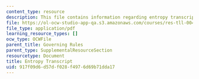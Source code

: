 ```yaml
---
content_type: resource
description: This file contains information regarding entropy transcript.
file: https://ol-ocw-studio-app-qa.s3.amazonaws.com/courses/res-tll-004-stem-concept-videos-fall-2013/917f09d6d57df028f4976d69b71dda17_MITRES_TLL-004F13_Entropy.pdf
file_type: application/pdf
learning_resource_types: []
ocw_type: OCWFile
parent_title: Governing Rules
parent_type: SupplementalResourceSection
resourcetype: Document
title: Entropy Transcript
uid: 917f09d6-d57d-f028-f497-6d69b71dda17
---
```

